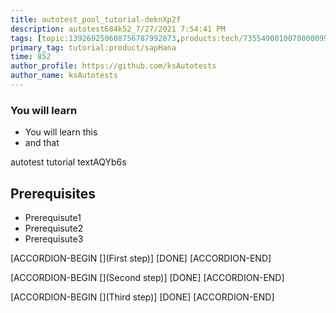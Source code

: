 ```yaml
---
title: autotest_pool_tutorial-deknXp2f
description: autotest684k52_7/27/2021 7:54:41 PM
tags: [topic:139269250608756787992873,products:tech/73554900100700000996,tutorial:experience/advanced]
primary_tag: tutorial:product/sapHana
time: 852
author_profile: https://github.com/ksAutotests
author_name: ksAutotests
---
```

### You will learn
- You will learn this
- and that

autotest tutorial textAQYb6s

## Prerequisites
- Prerequisute1
- Prerequisute2
- Prerequisute3

[ACCORDION-BEGIN [](First step)]
[DONE]
[ACCORDION-END]

[ACCORDION-BEGIN [](Second step)]
[DONE]
[ACCORDION-END]

[ACCORDION-BEGIN [](Third step)]
[DONE]
[ACCORDION-END]

